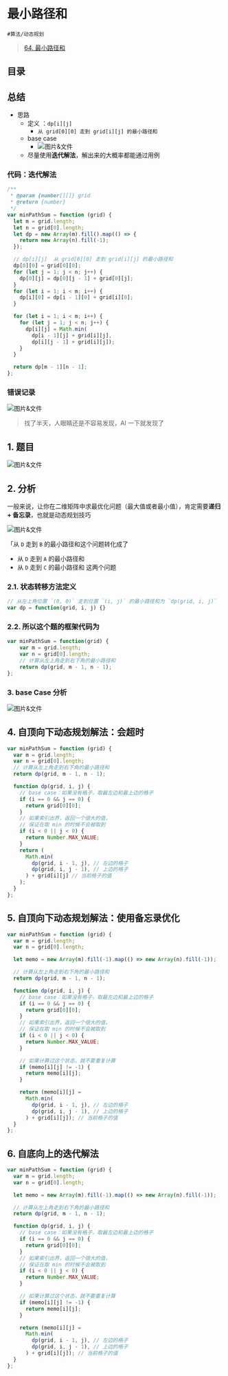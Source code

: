 
# 最小路径和

`#算法/动态规划` 

>  [64. 最小路径和](https://leetcode.cn/problems/minimum-path-sum/)



## 目录
<!-- toc -->
 ## 总结 

- 思路
	- 定义 ：`dp[i][j]` 
		- `从 grid[0][0] 走到 grid[i][j] 的最小路径和`
	- base case
		- ![图片&文件](./files/20250112.png)
	- 尽量使用**迭代解法**，解出来的大概率都能通过用例

### 代码：迭代解法

```javascript
/**
 * @param {number[][]} grid
 * @return {number}
 */
var minPathSum = function (grid) {
  let m = grid.length;
  let n = grid[0].length;
  let dp = new Array(m).fill().map(() => {
    return new Array(n).fill(-1);
  });

  // dp[i][j]  从 grid[0][0] 走到 grid[i][j] 的最小路径和
  dp[0][0] = grid[0][0];
  for (let j = 1; j < n; j++) {
    dp[0][j] = dp[0][j - 1] + grid[0][j];
  }
  for (let i = 1; i < m; i++) {
    dp[i][0] = dp[i - 1][0] + grid[i][0];
  }

  for (let i = 1; i < m; i++) {
    for (let j = 1; j < n; j++) {
      dp[i][j] = Math.min(
        dp[i - 1][j] + grid[i][j], 
        dp[i][j - 1] + grid[i][j]);
    }
  }

  return dp[m - 1][n - 1];
};
```

### 错误记录

![图片&文件](./files/20250112-1.png)

>  找了半天，人眼睛还是不容易发现，AI 一下就发现了

## 1. 题目

![图片&文件](./files/20241112-1.png)

## 2. 分析

一般来说，让你在二维矩阵中求最优化问题（最大值或者最小值），肯定需要**递归 + 备忘录**，也就是动态规划技巧

![图片&文件](./files/20241112-2.png)

「从 `D` 走到 `B` 的最小路径和这个问题转化成了
- 从 `D` 走到 `A` 的最小路径和
- 从 `D` 走到 `C` 的最小路径和 这两个问题

### 2.1. 状态转移方法定义

```javascript
// 从左上角位置 `(0, 0)` 走到位置 `(i, j)` 的最小路径和为 `dp(grid, i, j)`
var dp = function(grid, i, j) {}
```

### 2.2. 所以这个题的框架代码为

```javascript hl:5
var minPathSum = function(grid) {
    var m = grid.length;
    var n = grid[0].length;
    // 计算从左上角走到右下角的最小路径和
    return dp(grid, m - 1, n - 1);
};
```

### 3. base Case 分析

![图片&文件](./files/20250112.png)

## 4. 自顶向下动态规划解法：会超时

```javascript hl:18,15
var minPathSum = function (grid) {
  var m = grid.length;
  var n = grid[0].length;
  // 计算从左上角走到右下角的最小路径和
  return dp(grid, m - 1, n - 1);

  function dp(grid, i, j) {
    // base case：如果没有格子，取最左边和最上边的格子
    if (i == 0 && j == 0) {
      return grid[0][0];
    }
    // 如果索引出界，返回一个很大的值，
    // 保证在取 min 的时候不会被取到
    if (i < 0 || j < 0) {
      return Number.MAX_VALUE;
    }
    return (
      Math.min(
        dp(grid, i - 1, j), // 左边的格子
        dp(grid, i, j - 1), // 上边的格子
      ) + grid[i][j] // 当前格子的值
    );
  }
};

```

## 5. 自顶向下动态规划解法：使用备忘录优化

```javascript hl:5
var minPathSum = function (grid) {
  var m = grid.length;
  var n = grid[0].length;

  let memo = new Array(m).fill(-1).map(() => new Array(n).fill(-1));

  // 计算从左上角走到右下角的最小路径和
  return dp(grid, m - 1, n - 1);

  function dp(grid, i, j) {
    // base case：如果没有格子，取最左边和最上边的格子
    if (i == 0 && j == 0) {
      return grid[0][0];
    }
    // 如果索引出界，返回一个很大的值，
    // 保证在取 min 的时候不会被取到
    if (i < 0 || j < 0) {
      return Number.MAX_VALUE;
    }

    // 如果计算过这个状态，就不要重复计算
    if (memo[i][j] != -1) {
      return memo[i][j];
    }

    return (memo[i][j] =
      Math.min(
        dp(grid, i - 1, j), // 左边的格子
        dp(grid, i, j - 1), // 上边的格子
      ) + grid[i][j]); // 当前格子的值
  }
};

```

## 6. 自底向上的迭代解法

```javascript
var minPathSum = function (grid) {
  var m = grid.length;
  var n = grid[0].length;

  let memo = new Array(m).fill(-1).map(() => new Array(n).fill(-1));

  // 计算从左上角走到右下角的最小路径和
  return dp(grid, m - 1, n - 1);

  function dp(grid, i, j) {
    // base case：如果没有格子，取最左边和最上边的格子
    if (i == 0 && j == 0) {
      return grid[0][0];
    }
    // 如果索引出界，返回一个很大的值，
    // 保证在取 min 的时候不会被取到
    if (i < 0 || j < 0) {
      return Number.MAX_VALUE;
    }

    // 如果计算过这个状态，就不要重复计算
    if (memo[i][j] != -1) {
      return memo[i][j];
    }

    return (memo[i][j] =
      Math.min(
        dp(grid, i - 1, j), // 左边的格子
        dp(grid, i, j - 1), // 上边的格子
      ) + grid[i][j]); // 当前格子的值
  }
};

```